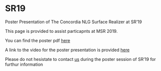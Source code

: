 # SR19
Poster Presentation  of The Concordia NLG Surface Realizer at SR’19

This page is provided to assist particapnts at MSR 2019.

You can find the poster pdf [here](https://www.google.com)

A link to the video for the poster presentation is provided [here](https://www.google.com)

Please do not hesistate to contact [us](https://www.google.com) during the poster session of SR’19 for furthur information
